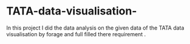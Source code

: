 # TATA-data-visualisation-
In this project I did the data analysis on the given data of the TATA data visualisation by forage and full filled there requirement .
